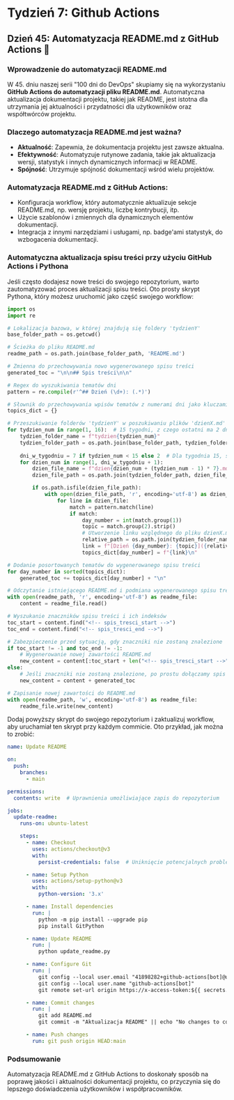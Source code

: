 # Tydzień 7: Github Actions

## Dzień 45: Automatyzacja README.md z GitHub Actions 📝

### Wprowadzenie do automatyzacji README.md
W 45. dniu naszej serii "100 dni do DevOps" skupiamy się na wykorzystaniu **GitHub Actions do automatyzacji pliku README.md**. Automatyczna aktualizacja dokumentacji projektu, takiej jak README, jest istotna dla utrzymania jej aktualności i przydatności dla użytkowników oraz współtwórców projektu.

### Dlaczego automatyzacja README.md jest ważna?
- **Aktualność**: Zapewnia, że dokumentacja projektu jest zawsze aktualna.
- **Efektywność**: Automatyzuje rutynowe zadania, takie jak aktualizacja wersji, statystyk i innych dynamicznych informacji w README.
- **Spójność**: Utrzymuje spójność dokumentacji wśród wielu projektów.

### Automatyzacja README.md z GitHub Actions:
- Konfiguracja workflow, który automatycznie aktualizuje sekcje README.md, np. wersję projektu, liczbę kontrybucji, itp.
- Użycie szablonów i zmiennych dla dynamicznych elementów dokumentacji.
- Integracja z innymi narzędziami i usługami, np. badge'ami statystyk, do wzbogacenia dokumentacji.

### Automatyczna aktualizacja spisu treści przy użyciu GitHub Actions i Pythona
Jeśli często dodajesz nowe treści do swojego repozytorium, warto zautomatyzować proces aktualizacji spisu treści. Oto prosty skrypt Pythona, który możesz uruchomić jako część swojego workflow:

~~~python
import os
import re

# Lokalizacja bazowa, w której znajdują się foldery 'tydzienY'
base_folder_path = os.getcwd()

# Ścieżka do pliku README.md
readme_path = os.path.join(base_folder_path, 'README.md')

# Zmienna do przechowywania nowo wygenerowanego spisu treści
generated_toc = "\n\n## Spis treści\n\n"

# Regex do wyszukiwania tematów dni
pattern = re.compile(r'^## Dzień (\d+): (.*)')

# Słownik do przechowywania wpisów tematów z numerami dni jako kluczami
topics_dict = {}

# Przeszukiwanie folderów 'tydzienY' w poszukiwaniu plików 'dzienX.md'
for tydzien_num in range(1, 16):  # 15 tygodni, z czego ostatni ma 2 dni
    tydzien_folder_name = f"tydzien{tydzien_num}"
    tydzien_folder_path = os.path.join(base_folder_path, tydzien_folder_name)
    
    dni_w_tygodniu = 7 if tydzien_num < 15 else 2  # Dla tygodnia 15, sprawdzamy tylko 2 dni
    for dzien_num in range(1, dni_w_tygodniu + 1):
        dzien_file_name = f"dzien{dzien_num + (tydzien_num - 1) * 7}.md"
        dzien_file_path = os.path.join(tydzien_folder_path, dzien_file_name)

        if os.path.isfile(dzien_file_path):
            with open(dzien_file_path, 'r', encoding='utf-8') as dzien_file:
                for line in dzien_file:
                    match = pattern.match(line)
                    if match:
                        day_number = int(match.group(1))
                        topic = match.group(2).strip()
                        # Utworzenie linku względnego do pliku dzienX.md
                        relative_path = os.path.join(tydzien_folder_name, dzien_file_name)
                        link = f"[Dzień {day_number}: {topic}]({relative_path})"
                        topics_dict[day_number] = f"{link}\n"

# Dodanie posortowanych tematów do wygenerowanego spisu treści
for day_number in sorted(topics_dict):
    generated_toc += topics_dict[day_number] + "\n"

# Odczytanie istniejącego README.md i podmiana wygenerowanego spisu treści
with open(readme_path, 'r', encoding='utf-8') as readme_file:
    content = readme_file.read()

# Wyszukanie znaczników spisu treści i ich indeksów
toc_start = content.find("<!-- spis_tresci_start -->")
toc_end = content.find("<!-- spis_tresci_end -->")

# Zabezpieczenie przed sytuacją, gdy znaczniki nie zostaną znalezione
if toc_start != -1 and toc_end != -1:
    # Wygenerowanie nowej zawartości README.md
    new_content = content[:toc_start + len("<!-- spis_tresci_start -->")] + generated_toc + "\n" + content[toc_end:]
else:
    # Jeśli znaczniki nie zostaną znalezione, po prostu dołączamy spis na końcu pliku
    new_content = content + generated_toc

# Zapisanie nowej zawartości do README.md
with open(readme_path, 'w', encoding='utf-8') as readme_file:
    readme_file.write(new_content)
~~~

Dodaj powyższy skrypt do swojego repozytorium i zaktualizuj workflow, aby uruchamiał ten skrypt przy każdym commicie. Oto przykład, jak można to zrobić:

~~~yaml
name: Update README

on:
  push:
    branches:
      - main

permissions:
  contents: write  # Uprawnienia umożliwiające zapis do repozytorium

jobs:
  update-readme:
    runs-on: ubuntu-latest

    steps:
      - name: Checkout
        uses: actions/checkout@v3
        with:
          persist-credentials: false  # Uniknięcie potencjalnych problemów z domyślnym GITHUB_TOKEN

      - name: Setup Python
        uses: actions/setup-python@v3
        with:
          python-version: '3.x'

      - name: Install dependencies
        run: |
          python -m pip install --upgrade pip
          pip install GitPython

      - name: Update README
        run: |
          python update_readme.py

      - name: Configure Git
        run: |
          git config --local user.email "41898282+github-actions[bot]@users.noreply.github.com"
          git config --local user.name "github-actions[bot]"
          git remote set-url origin https://x-access-token:${{ secrets.GITHUB_TOKEN }}@github.com/${{ github.repository }}

      - name: Commit changes
        run: |
          git add README.md
          git commit -m "Aktualizacja README" || echo "No changes to commit"

      - name: Push changes
        run: git push origin HEAD:main

~~~


### Podsumowanie
Automatyzacja README.md z GitHub Actions to doskonały sposób na poprawę jakości i aktualności dokumentacji projektu, co przyczynia się do lepszego doświadczenia użytkowników i współpracowników.

